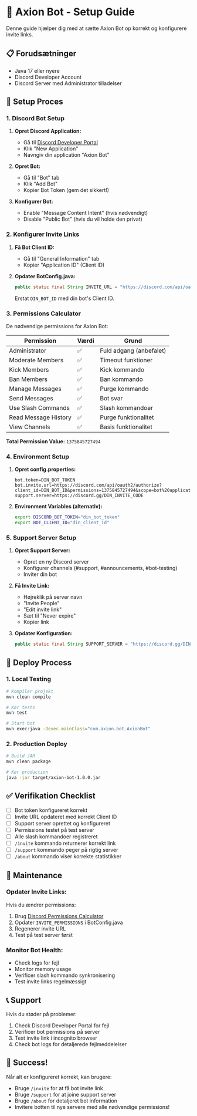 # 🤖 Axion Bot - Setup Guide

Denne guide hjælper dig med at sætte Axion Bot op korrekt og konfigurere invite links.

## 📋 **Forudsætninger**

- Java 17 eller nyere
- Discord Developer Account
- Discord Server med Administrator tilladelser

## 🔧 **Setup Proces**

### **1. Discord Bot Setup**

1. **Opret Discord Application:**
   - Gå til [Discord Developer Portal](https://discord.com/developers/applications)
   - Klik "New Application"
   - Navngiv din application "Axion Bot"

2. **Opret Bot:**
   - Gå til "Bot" tab
   - Klik "Add Bot"
   - Kopier Bot Token (gem det sikkert!)

3. **Konfigurer Bot:**
   - Enable "Message Content Intent" (hvis nødvendigt)
   - Disable "Public Bot" (hvis du vil holde den privat)

### **2. Konfigurer Invite Links**

1. **Få Bot Client ID:**
   - Gå til "General Information" tab
   - Kopier "Application ID" (Client ID)

2. **Opdater BotConfig.java:**
   ```java
   public static final String INVITE_URL = "https://discord.com/api/oauth2/authorize?client_id=DIN_BOT_ID&permissions=1375845727494&scope=bot%20applications.commands";
   ```
   
   Erstat `DIN_BOT_ID` med din bot's Client ID.

### **3. Permissions Calculator**

De nødvendige permissions for Axion Bot:

| Permission | Værdi | Grund |
|------------|-------|-------|
| Administrator | ✅ | Fuld adgang (anbefalet) |
| Moderate Members | ✅ | Timeout funktioner |
| Kick Members | ✅ | Kick kommando |
| Ban Members | ✅ | Ban kommando |
| Manage Messages | ✅ | Purge kommando |
| Send Messages | ✅ | Bot svar |
| Use Slash Commands | ✅ | Slash kommandoer |
| Read Message History | ✅ | Purge funktionalitet |
| View Channels | ✅ | Basis funktionalitet |

**Total Permission Value:** `1375845727494`

### **4. Environment Setup**

1. **Opret config.properties:**
   ```properties
   bot.token=DIN_BOT_TOKEN
   bot.invite.url=https://discord.com/api/oauth2/authorize?client_id=DIN_BOT_ID&permissions=1375845727494&scope=bot%20applications.commands
   support.server=https://discord.gg/DIN_INVITE_CODE
   ```

2. **Environment Variables (alternativ):**
   ```bash
   export DISCORD_BOT_TOKEN="din_bot_token"
   export BOT_CLIENT_ID="din_client_id"
   ```

### **5. Support Server Setup**

1. **Opret Support Server:**
   - Opret en ny Discord server
   - Konfigurer channels (#support, #announcements, #bot-testing)
   - Inviter din bot

2. **Få Invite Link:**
   - Højreklik på server navn
   - "Invite People"
   - "Edit invite link"
   - Sæt til "Never expire"
   - Kopier link

3. **Opdater Konfiguration:**
   ```java
   public static final String SUPPORT_SERVER = "https://discord.gg/DIN_INVITE_CODE";
   ```

## 🚀 **Deploy Process**

### **1. Local Testing**
```bash
# Kompiler projekt
mvn clean compile

# Kør tests
mvn test

# Start bot
mvn exec:java -Dexec.mainClass="com.axion.bot.AxionBot"
```

### **2. Production Deploy**
```bash
# Build JAR
mvn clean package

# Kør production
java -jar target/axion-bot-1.0.0.jar
```

## ✅ **Verifikation Checklist**

- [ ] Bot token konfigureret korrekt
- [ ] Invite URL opdateret med korrekt Client ID
- [ ] Support server oprettet og konfigureret
- [ ] Permissions testet på test server
- [ ] Alle slash kommandoer registreret
- [ ] `/invite` kommando returnerer korrekt link
- [ ] `/support` kommando peger på rigtig server
- [ ] `/about` kommando viser korrekte statistikker

## 🔧 **Maintenance**

### **Opdater Invite Links:**
Hvis du ændrer permissions:
1. Brug [Discord Permissions Calculator](https://discordapi.com/permissions.html)
2. Opdater `INVITE_PERMISSIONS` i BotConfig.java
3. Regenerer invite URL
4. Test på test server først

### **Monitor Bot Health:**
- Check logs for fejl
- Monitor memory usage
- Verificer slash kommando synkronisering
- Test invite links regelmæssigt

## 📞 **Support**

Hvis du støder på problemer:
1. Check Discord Developer Portal for fejl
2. Verificer bot permissions på server
3. Test invite link i incognito browser
4. Check bot logs for detaljerede fejlmeddelelser

## 🎉 **Success!**

Når alt er konfigureret korrekt, kan brugere:
- Bruge `/invite` for at få bot invite link
- Bruge `/support` for at joine support server
- Bruge `/about` for detaljeret bot information
- Invitere botten til nye servere med alle nødvendige permissions!
